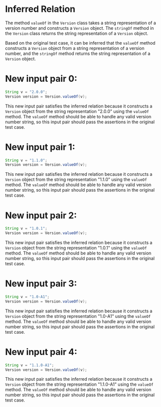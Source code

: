 # Inferred Relation
The method `valueOf` in the `Version` class takes a string representation of a version number and constructs a `Version` object. The `stringOf` method in the `Version` class returns the string representation of a `Version` object.

Based on the original test case, it can be inferred that the `valueOf` method constructs a `Version` object from a string representation of a version number, and the `stringOf` method returns the string representation of a `Version` object.

# New input pair 0:
```java
String v = "2.0.0";
Version version = Version.valueOf(v);
```
This new input pair satisfies the inferred relation because it constructs a `Version` object from the string representation "2.0.0" using the `valueOf` method. The `valueOf` method should be able to handle any valid version number string, so this input pair should pass the assertions in the original test case.

# New input pair 1:
```java
String v = "1.1.0";
Version version = Version.valueOf(v);
```
This new input pair satisfies the inferred relation because it constructs a `Version` object from the string representation "1.1.0" using the `valueOf` method. The `valueOf` method should be able to handle any valid version number string, so this input pair should pass the assertions in the original test case.

# New input pair 2:
```java
String v = "1.0.1";
Version version = Version.valueOf(v);
```
This new input pair satisfies the inferred relation because it constructs a `Version` object from the string representation "1.0.1" using the `valueOf` method. The `valueOf` method should be able to handle any valid version number string, so this input pair should pass the assertions in the original test case.

# New input pair 3:
```java
String v = "1.0-A1";
Version version = Version.valueOf(v);
```
This new input pair satisfies the inferred relation because it constructs a `Version` object from the string representation "1.0-A1" using the `valueOf` method. The `valueOf` method should be able to handle any valid version number string, so this input pair should pass the assertions in the original test case.

# New input pair 4:
```java
String v = "1.1.0-A1";
Version version = Version.valueOf(v);
```
This new input pair satisfies the inferred relation because it constructs a `Version` object from the string representation "1.1.0-A1" using the `valueOf` method. The `valueOf` method should be able to handle any valid version number string, so this input pair should pass the assertions in the original test case.